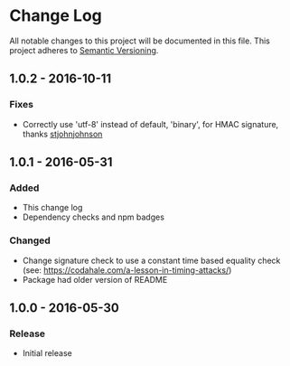 # Change Log
All notable changes to this project will be documented in this file.
This project adheres to [Semantic Versioning](http://semver.org/).

## 1.0.2 - 2016-10-11
### Fixes
- Correctly use 'utf-8' instead of default, 'binary', for HMAC signature, thanks [stjohnjohnson](https://github.com/stjohnjohnson)

## 1.0.1 - 2016-05-31
### Added
- This change log
- Dependency checks and npm badges

### Changed
- Change signature check to use a constant time based equality check (see: https://codahale.com/a-lesson-in-timing-attacks/)
- Package had older version of README

## 1.0.0 - 2016-05-30
### Release
- Initial release
